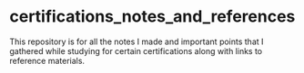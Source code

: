 # certifications_notes_and_references
This repository is for all the notes I made and important points that I gathered while studying for certain certifications along with links to reference materials.
